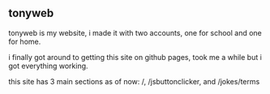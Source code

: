 ## tonyweb
tonyweb is my website, i made it with two accounts, one for school and one for home.

i finally got around to getting this site on github pages, took me a while but i got everything working.

this site has 3 main sections as of now: /, /jsbuttonclicker, and /jokes/terms
